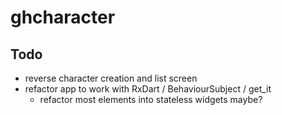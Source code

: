 # ghcharacter

## Todo
* reverse character creation and list screen
* refactor app to work with RxDart / BehaviourSubject / get_it
    * refactor most elements into stateless widgets maybe?

